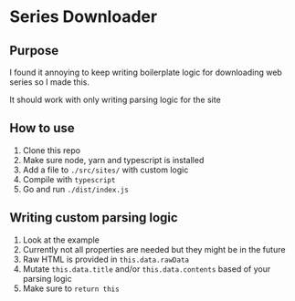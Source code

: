# Series Downloader

## Purpose

I found it annoying to keep writing boilerplate logic for downloading web series so I made this.

It should work with only writing parsing logic for the site

## How to use

1. Clone this repo
2. Make sure node, yarn and typescript is installed
3. Add a file to `./src/sites/` with custom logic
4. Compile with `typescript`
5. Go and run `./dist/index.js`

## Writing custom parsing logic

1. Look at the example
2. Currently not all properties are needed but they might be in the future
3. Raw HTML is provided in `this.data.rawData`
4. Mutate `this.data.title` and/or `this.data.contents` based of your parsing logic
5. Make sure to `return this`
